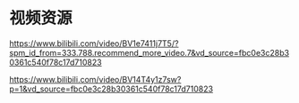 # 视频资源

https://www.bilibili.com/video/BV1e7411j7T5/?spm_id_from=333.788.recommend_more_video.7&vd_source=fbc0e3c28b30361c540f78c17d710823

https://www.bilibili.com/video/BV14T4y1z7sw?p=1&vd_source=fbc0e3c28b30361c540f78c17d710823

